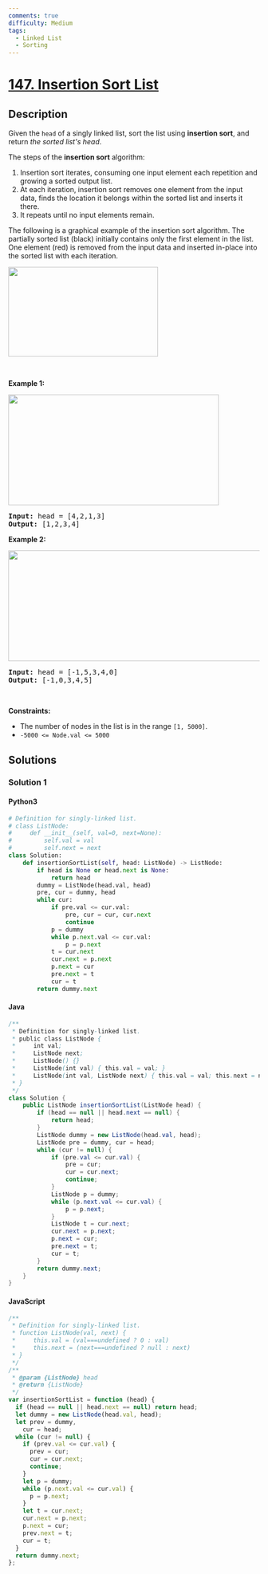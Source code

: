 ```yaml
---
comments: true
difficulty: Medium
tags:
  - Linked List
  - Sorting
---
```


<!-- problem:start -->

# [147. Insertion Sort List](https://leetcode.com/problems/insertion-sort-list)


## Description

<!-- description:start -->

<p>Given the <code>head</code> of a singly linked list, sort the list using <strong>insertion sort</strong>, and return <em>the sorted list&#39;s head</em>.</p>

<p>The steps of the <strong>insertion sort</strong> algorithm:</p>

<ol>
	<li>Insertion sort iterates, consuming one input element each repetition and growing a sorted output list.</li>
	<li>At each iteration, insertion sort removes one element from the input data, finds the location it belongs within the sorted list and inserts it there.</li>
	<li>It repeats until no input elements remain.</li>
</ol>

<p>The following is a graphical example of the insertion sort algorithm. The partially sorted list (black) initially contains only the first element in the list. One element (red) is removed from the input data and inserted in-place into the sorted list with each iteration.</p>
<img alt="" src="https://fastly.jsdelivr.net/gh/doocs/leetcode@main/solution/0100-0199/0147.Insertion%20Sort%20List/images/Insertion-sort-example-300px.gif" style="height:180px; width:300px" />
<p>&nbsp;</p>
<p><strong class="example">Example 1:</strong></p>
<img alt="" src="https://fastly.jsdelivr.net/gh/doocs/leetcode@main/solution/0100-0199/0147.Insertion%20Sort%20List/images/sort1linked-list.jpg" style="width: 422px; height: 222px;" />
<pre>
<strong>Input:</strong> head = [4,2,1,3]
<strong>Output:</strong> [1,2,3,4]
</pre>

<p><strong class="example">Example 2:</strong></p>
<img alt="" src="https://fastly.jsdelivr.net/gh/doocs/leetcode@main/solution/0100-0199/0147.Insertion%20Sort%20List/images/sort2linked-list.jpg" style="width: 542px; height: 222px;" />
<pre>
<strong>Input:</strong> head = [-1,5,3,4,0]
<strong>Output:</strong> [-1,0,3,4,5]
</pre>

<p>&nbsp;</p>
<p><strong>Constraints:</strong></p>

<ul>
	<li>The number of nodes in the list is in the range <code>[1, 5000]</code>.</li>
	<li><code>-5000 &lt;= Node.val &lt;= 5000</code></li>
</ul>

<!-- description:end -->

## Solutions

<!-- solution:start -->

### Solution 1

<!-- tabs:start -->

#### Python3

```python
# Definition for singly-linked list.
# class ListNode:
#     def __init__(self, val=0, next=None):
#         self.val = val
#         self.next = next
class Solution:
    def insertionSortList(self, head: ListNode) -> ListNode:
        if head is None or head.next is None:
            return head
        dummy = ListNode(head.val, head)
        pre, cur = dummy, head
        while cur:
            if pre.val <= cur.val:
                pre, cur = cur, cur.next
                continue
            p = dummy
            while p.next.val <= cur.val:
                p = p.next
            t = cur.next
            cur.next = p.next
            p.next = cur
            pre.next = t
            cur = t
        return dummy.next
```

#### Java

```java
/**
 * Definition for singly-linked list.
 * public class ListNode {
 *     int val;
 *     ListNode next;
 *     ListNode() {}
 *     ListNode(int val) { this.val = val; }
 *     ListNode(int val, ListNode next) { this.val = val; this.next = next; }
 * }
 */
class Solution {
    public ListNode insertionSortList(ListNode head) {
        if (head == null || head.next == null) {
            return head;
        }
        ListNode dummy = new ListNode(head.val, head);
        ListNode pre = dummy, cur = head;
        while (cur != null) {
            if (pre.val <= cur.val) {
                pre = cur;
                cur = cur.next;
                continue;
            }
            ListNode p = dummy;
            while (p.next.val <= cur.val) {
                p = p.next;
            }
            ListNode t = cur.next;
            cur.next = p.next;
            p.next = cur;
            pre.next = t;
            cur = t;
        }
        return dummy.next;
    }
}
```

#### JavaScript

```js
/**
 * Definition for singly-linked list.
 * function ListNode(val, next) {
 *     this.val = (val===undefined ? 0 : val)
 *     this.next = (next===undefined ? null : next)
 * }
 */
/**
 * @param {ListNode} head
 * @return {ListNode}
 */
var insertionSortList = function (head) {
  if (head == null || head.next == null) return head;
  let dummy = new ListNode(head.val, head);
  let prev = dummy,
    cur = head;
  while (cur != null) {
    if (prev.val <= cur.val) {
      prev = cur;
      cur = cur.next;
      continue;
    }
    let p = dummy;
    while (p.next.val <= cur.val) {
      p = p.next;
    }
    let t = cur.next;
    cur.next = p.next;
    p.next = cur;
    prev.next = t;
    cur = t;
  }
  return dummy.next;
};
```

<!-- tabs:end -->

<!-- solution:end -->

<!-- problem:end -->

